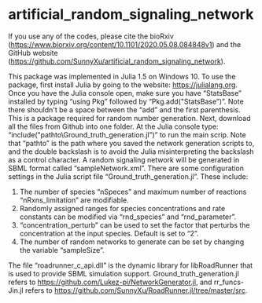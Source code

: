 # artificial_random_signaling_network
If you use any of the codes, please cite the bioRxiv (https://www.biorxiv.org/content/10.1101/2020.05.08.084848v1) and the GitHub website (https://github.com/SunnyXu/artificial_random_signaling_network).

This package was implemented in Julia 1.5 on Windows 10. To use the package, first install Julia by going to the website: https://julialang.org. Once you have the Julia console open, make sure you have “StatsBase” installed by typing “using Pkg” followed by “Pkg.add("StatsBase”)”. Note there shouldn't be a space between the “add” and the first parenthesis. This is a package required for random number generation. 
Next, download all the files from Github into one folder. At the Julia console type: “include("pathto\\Ground_truth_generation.jl”)” to run the main scrip. Note that “pathto” is the path where you saved the network generation scripts to, and the double backslash is to avoid the Julia misinterpreting the backslash as a control character. A random signaling network will be generated in SBML format called “sampleNetwork.xml”. There are some configuration settings in the Julia script file “Ground_truth_generation.jl”. These include:

1) The number of species “nSpeces” and maximum number of reactions “nRxns_limitation” are modifiable.
2) Randomly assigned ranges for species concentrations and rate constants can be modified via “rnd_species” and “rnd_parameter”.
3) “concentration_perturb” can be used to set the factor that perturbs the concentration at the input species. Default is set to “2”.
4) The number of random networks to generate can be set by changing the variable “sampleSize”.

The file “roadrunner_c_api.dll” is the dynamic library for libRoadRunner that is used to provide SBML simulation support.   Ground_truth_generation.jl refers to https://github.com/Lukez-pi/NetworkGenerator.jl, and rr_funcs-Jin.jl refers to https://github.com/SunnyXu/RoadRunner.jl/tree/master/src. 
